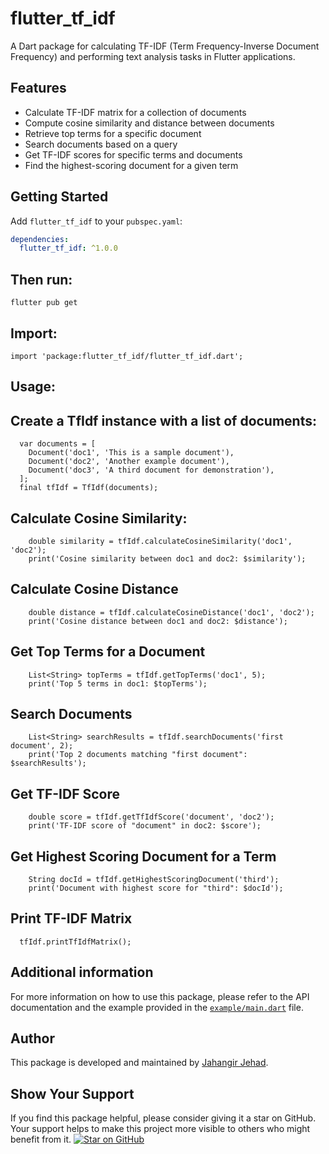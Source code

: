 # flutter_tf_idf

A Dart package for calculating TF-IDF (Term Frequency-Inverse Document Frequency) and performing text analysis tasks in Flutter applications.

## Features

- Calculate TF-IDF matrix for a collection of documents
- Compute cosine similarity and distance between documents
- Retrieve top terms for a specific document
- Search documents based on a query
- Get TF-IDF scores for specific terms and documents
- Find the highest-scoring document for a given term

## Getting Started
Add `flutter_tf_idf` to your `pubspec.yaml`:
```yaml
dependencies:
  flutter_tf_idf: ^1.0.0
```
## Then run:
```flutter pub get```
## Import:
```import 'package:flutter_tf_idf/flutter_tf_idf.dart';```

## Usage:

## Create a TfIdf instance with a list of documents:
```
  var documents = [
    Document('doc1', 'This is a sample document'),
    Document('doc2', 'Another example document'),
    Document('doc3', 'A third document for demonstration'),
  ];
  final tfIdf = TfIdf(documents);
```
## Calculate Cosine Similarity:
```
    double similarity = tfIdf.calculateCosineSimilarity('doc1', 'doc2');
    print('Cosine similarity between doc1 and doc2: $similarity');
```
## Calculate Cosine Distance
```
    double distance = tfIdf.calculateCosineDistance('doc1', 'doc2');
    print('Cosine distance between doc1 and doc2: $distance');
```
## Get Top Terms for a Document
```
    List<String> topTerms = tfIdf.getTopTerms('doc1', 5);
    print('Top 5 terms in doc1: $topTerms');
```
## Search Documents
```
    List<String> searchResults = tfIdf.searchDocuments('first document', 2);
    print('Top 2 documents matching "first document": $searchResults');
```
## Get TF-IDF Score
```
    double score = tfIdf.getTfIdfScore('document', 'doc2');
    print('TF-IDF score of "document" in doc2: $score');
```
## Get Highest Scoring Document for a Term
```
    String docId = tfIdf.getHighestScoringDocument('third');
    print('Document with highest score for "third": $docId');
```
## Print TF-IDF Matrix
```
  tfIdf.printTfIdfMatrix();
```

## Additional information
For more information on how to use this package, please refer to the API documentation and the example provided in the [`example/main.dart`](./example/lib/main.dart) file.
## Author
This package is developed and maintained by [Jahangir Jehad](https://github.com/jahangirjehad).
## Show Your Support
If you find this package helpful, please consider giving it a star on GitHub. Your support helps to make this project more visible to others who might benefit from it.
[![Star on GitHub](https://img.shields.io/github/stars/jahangirjehad/flutter_tf_idf.svg?style=social)](https://github.com/jahangirjehad/flutter_tf_idf/stargazers)